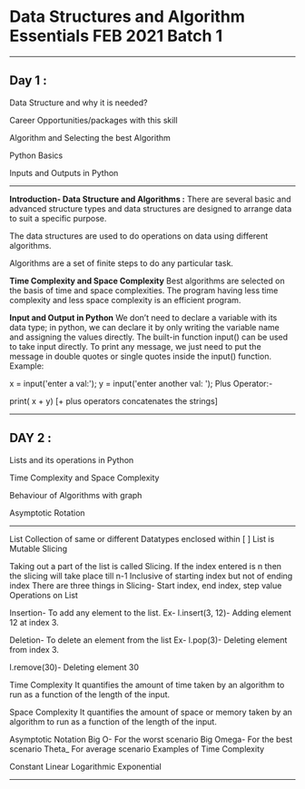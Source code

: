 # Data Structures and Algorithm Essentials FEB 2021 Batch 1

-----------------------------------------------------------------------------------------------------------------------
## Day 1 : 
Data Structure and why it is needed?

Career Opportunities/packages with this skill

Algorithm and Selecting the best Algorithm

Python Basics

Inputs and Outputs in Python


-----------------------------------------------------------------------------------------------------------------------

**Introduction- Data Structure and Algorithms :**
There are several basic and advanced structure types and data structures are designed to arrange data to suit a specific purpose.

The data structures are used to do operations on data using different algorithms.

Algorithms are a set of finite steps to do any particular task.

**Time Complexity and Space Complexity**
Best algorithms are selected on the basis of time and space complexities.
The program having less time complexity and less space complexity is an efficient program.

**Input and Output in Python**
We don’t need to declare a variable with its data type; in python, we can declare it by only writing the variable name and assigning the values directly.
The built-in function input()  can be used to take input directly.
To print any message, we just need to put the message in double quotes or single quotes inside the input() function.
Example: 

x = input('enter a val:'); 
y = input('enter another val: ');
Plus Operator:- 

print( x + y) [+ plus operators concatenates the strings]

-----------------------------------------------------------------------------------------------------------------------


## DAY 2 :
Lists and its operations in Python

Time Complexity and Space Complexity

Behaviour of Algorithms with graph

Asymptotic Rotation

-----------------------------------------------------------------------------------------------------------------------

List
Collection of same or different Datatypes enclosed within [ ]
List is Mutable
Slicing

Taking out a part of the list is called Slicing.
If the index entered is n then the slicing will take place till n-1
Inclusive of starting index but not of ending index
There are three things in Slicing- Start index, end index, step value
Operations on List

Insertion- To add any element to the list.
Ex- l.insert(3, 12)- Adding element 12 at index 3.

Deletion- To delete an element from the list
Ex- l.pop(3)- Deleting element from index 3.

 l.remove(30)- Deleting element 30

Time Complexity
It quantifies the amount of time taken by an algorithm to run as a function of the length of the input.

Space Complexity
It quantifies the amount of space or memory taken by an algorithm to run as a function of the length of the input.

Asymptotic Notation
Big O- For the worst scenario
Big Omega- For the best scenario
Theta_ For average scenario
Examples of Time Complexity

Constant
Linear
Logarithmic
Exponential

-----------------------------------------------------------------------------------------------------------------------
